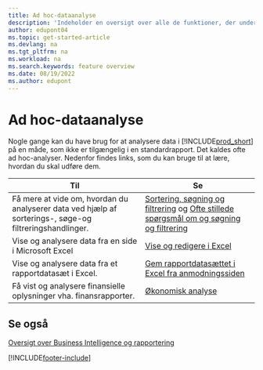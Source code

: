 ```yaml
---
title: Ad hoc-dataanalyse
description: 'Indeholder en oversigt over alle de funktioner, der understøtter ad hoc-dataanalyse opgaver i Business Central-produktet.'
author: edupont04
ms.topic: get-started-article
ms.devlang: na
ms.tgt_pltfrm: na
ms.workload: na
ms.search.keywords: feature overview
ms.date: 08/19/2022
ms.author: edupont
---
```

# <a name="ad-hoc-data-analysis" />Ad hoc-dataanalyse

Nogle gange kan du have brug for at analysere data i [!INCLUDE[prod_short](includes/prod_short.md)] på en måde, som ikke er tilgængelig i en standardrapport. Det kaldes ofte ad hoc-analyser. Nedenfor findes links, som du kan bruge til at lære, hvordan du skal udføre dem.

| Til | Se |
| --- | --- |
| Få mere at vide om, hvordan du analyserer data ved hjælp af sorterings-, søge-og filtreringshandlinger. | [Sortering, søgning og filtrering](ui-enter-criteria-filters.md) og [Ofte stillede spørgsmål om og søgning og filtrering](ui-search-filter-faq.yml) |
| Vise og analysere data fra en side i Microsoft Excel | [Vise og redigere i Excel](across-work-with-excel.md) |
| Vise og analysere data fra et rapportdatasæt i Excel. | [Gem rapportdatasættet i Excel fra anmodningssiden](/dynamics365-release-plan/2021wave1/smb/dynamics365-business-central/save-report-dataset-excel-request-page) |
| Få vist og analysere finansielle oplysninger vha. finansrapporter. | [Økonomisk analyse](bi.md) |

## <a name="see-also" />Se også

[Oversigt over Business Intelligence og rapportering](ui-work-report.md)

[!INCLUDE[footer-include](includes/footer-banner.md)]
